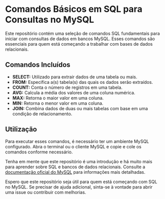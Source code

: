 # Comandos Básicos em SQL para Consultas no MySQL

Este repositório contém uma seleção de comandos SQL fundamentais para iniciar com consultas de dados em bancos MySQL. Esses comandos são essenciais para quem está começando a trabalhar com bases de dados relacionais.

## Comandos Incluídos

- **SELECT:** Utilizado para extrair dados de uma tabela ou mais.
- **FROM:** Especifica a(s) tabela(s) das quais os dados serão extraídos.
- **COUNT:** Conta o número de registros em uma tabela.
- **AVG:** Calcula a média dos valores de uma coluna numérica.
- **MAX:** Retorna o maior valor em uma coluna.
- **MIN:** Retorna o menor valor em uma coluna.
- **JOIN:** Combina dados de duas ou mais tabelas com base em uma condição de relacionamento.

## Utilização

Para executar esses comandos, é necessário ter um ambiente MySQL configurado. Abra o terminal ou o cliente MySQL e copie e cole os comandos conforme necessário.

Tenha em mente que este repositório é uma introdução e há muito mais para aprender sobre SQL e bancos de dados relacionais. Consulte a [documentação oficial do MySQL](https://dev.mysql.com/doc/) para informações mais detalhadas.

Espero que este repositório seja útil para quem está começando com SQL no MySQL. Se precisar de ajuda adicional, sinta-se à vontade para abrir uma issue ou contribuir com melhorias.
